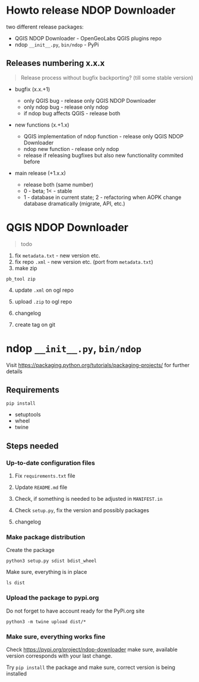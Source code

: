 # Howto release NDOP Downloader

two different release packages:

- QGIS NDOP Downloader - OpenGeoLabs QGIS plugins repo
- ndop `__init__.py`, `bin/ndop` - PyPi

## Releases numbering x.x.x

>Release process without bugfix backporting? (till some stable version)

- bugfix (x.x.+1)

    - only QGIS bug - release only QGIS NDOP Downloader
    - only ndop bug - release only ndop
    - if ndop bug affects QGIS - release both

- new functions (x.+1.x)

    - QGIS implementation of ndop function  - release only QGIS NDOP Downloader
    - ndop new function - release only ndop
    - release if releasing bugfixes but also new functionality commited before

    
- main release (+1.x.x)

    - release both (same number)
    - 0 - beta; 1< - stable
    - 1 - database in current state; 2 - refactoring when AOPK change database dramatically (migrate, API, etc.)


# QGIS NDOP Downloader
>todo

1. fix `metadata.txt` - new version etc.
2. fix repo `.xml` - new version etc. (port from `metadata.txt`)
3. make zip
```
pb_tool zip
``` 
4. update `.xml` on ogl repo 
5. upload `.zip` to ogl repo
    
6. changelog
7. create tag on git

# ndop `__init__.py`, `bin/ndop`

Visit https://packaging.python.org/tutorials/packaging-projects/ for further
details

## Requirements

`pip install` 

* setuptools
* wheel 
* twine 

## Steps needed


### Up-to-date configuration files

1. Fix `requirements.txt` file
2. Update `README.md` file
3. Check, if something is needed to be adjusted in `MANIFEST.in`
4. Check `setup.py`, fix the version and possibly packages

5. changelog

### Make package distribution

Create the package

```
python3 setup.py sdist bdist_wheel
```

Make sure, everything is in place

```
ls dist
```

### Upload the package to pypi.org

Do not forget to have account ready for the PyPi.org site

```
python3 -m twine upload dist/*
```

### Make sure, everything works fine

Check https://pypi.org/project/ndop-downloader make sure, available version
corresponds with your last change.

Try `pip install` the package and make sure, correct version is being installed



